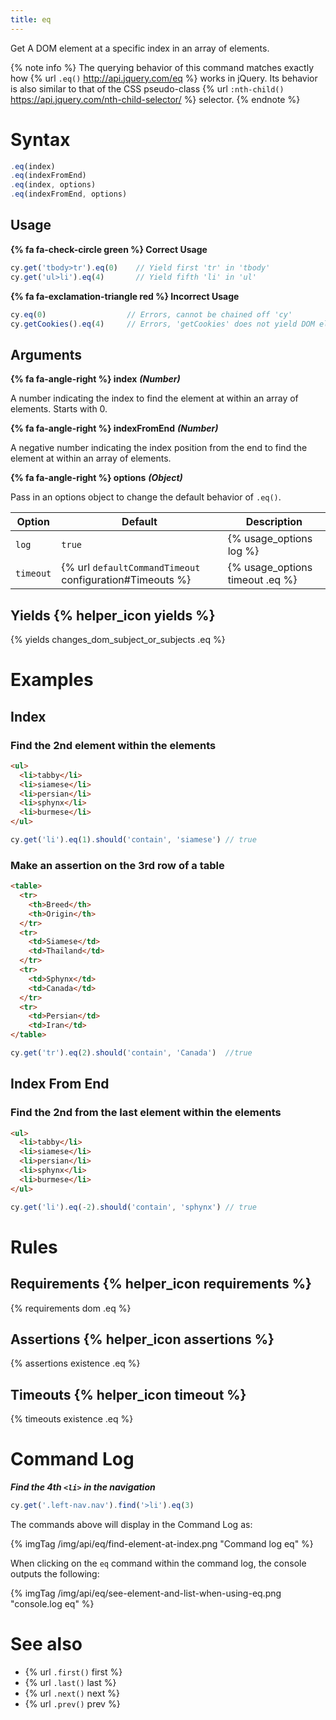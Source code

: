 ```yaml
---
title: eq
---
```


Get A DOM element at a specific index in an array of elements.

{% note info %}
The querying behavior of this command matches exactly how {% url `.eq()` http://api.jquery.com/eq %} works in jQuery. Its behavior is also similar to that of the CSS pseudo-class {% url `:nth-child()` https://api.jquery.com/nth-child-selector/ %} selector.
{% endnote %}

# Syntax

```javascript
.eq(index)
.eq(indexFromEnd)
.eq(index, options)
.eq(indexFromEnd, options)
```

## Usage

**{% fa fa-check-circle green %} Correct Usage**

```javascript
cy.get('tbody>tr').eq(0)    // Yield first 'tr' in 'tbody'
cy.get('ul>li').eq(4)       // Yield fifth 'li' in 'ul'
```

**{% fa fa-exclamation-triangle red %} Incorrect Usage**

```javascript
cy.eq(0)                  // Errors, cannot be chained off 'cy'
cy.getCookies().eq(4)     // Errors, 'getCookies' does not yield DOM element
```

## Arguments

**{% fa fa-angle-right %} index**  ***(Number)***

A number indicating the index to find the element at within an array of elements. Starts with 0.

**{% fa fa-angle-right %} indexFromEnd**  ***(Number)***

A negative number indicating the index position from the end to find the element at within an array of elements.

**{% fa fa-angle-right %} options**  ***(Object)***

Pass in an options object to change the default behavior of `.eq()`.

Option | Default | Description
--- | --- | ---
`log` | `true` | {% usage_options log %}
`timeout` | {% url `defaultCommandTimeout` configuration#Timeouts %} | {% usage_options timeout .eq %}

## Yields {% helper_icon yields %}

{% yields changes_dom_subject_or_subjects .eq %}

# Examples

## Index

### Find the 2nd element within the elements

```html
<ul>
  <li>tabby</li>
  <li>siamese</li>
  <li>persian</li>
  <li>sphynx</li>
  <li>burmese</li>
</ul>
```

```javascript
cy.get('li').eq(1).should('contain', 'siamese') // true
```

### Make an assertion on the 3rd row of a table

```html
<table>
  <tr>
    <th>Breed</th>
    <th>Origin</th>
  </tr>
  <tr>
    <td>Siamese</td>
    <td>Thailand</td>
  </tr>
  <tr>
    <td>Sphynx</td>
    <td>Canada</td>
  </tr>
  <tr>
    <td>Persian</td>
    <td>Iran</td>
</table>
```

```javascript
cy.get('tr').eq(2).should('contain', 'Canada')  //true
```

## Index From End

### Find the 2nd from the last element within the elements

```html
<ul>
  <li>tabby</li>
  <li>siamese</li>
  <li>persian</li>
  <li>sphynx</li>
  <li>burmese</li>
</ul>
```

```javascript
cy.get('li').eq(-2).should('contain', 'sphynx') // true
```

# Rules

## Requirements {% helper_icon requirements %}

{% requirements dom .eq %}

## Assertions {% helper_icon assertions %}

{% assertions existence .eq %}

## Timeouts {% helper_icon timeout %}

{% timeouts existence .eq %}

# Command Log

***Find the 4th `<li>` in the navigation***

```javascript
cy.get('.left-nav.nav').find('>li').eq(3)
```

The commands above will display in the Command Log as:

{% imgTag /img/api/eq/find-element-at-index.png "Command log eq" %}

When clicking on the `eq` command within the command log, the console outputs the following:

{% imgTag /img/api/eq/see-element-and-list-when-using-eq.png "console.log eq" %}

# See also

- {% url `.first()` first %}
- {% url `.last()` last %}
- {% url `.next()` next %}
- {% url `.prev()` prev %}
